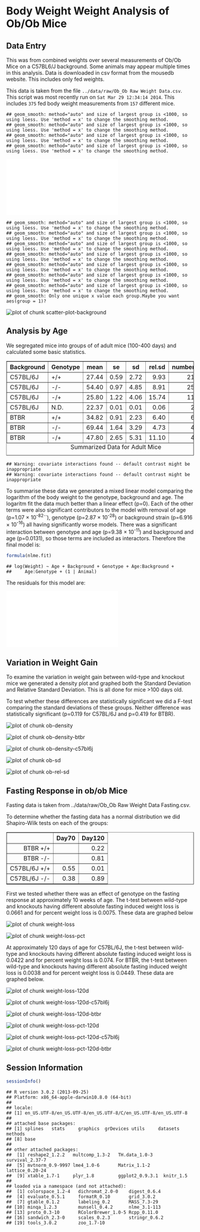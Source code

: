 Body Weight Weight Analysis of Ob/Ob Mice
===========================================


Data Entry
-----------

This was from combined weights over several measurements of Ob/Ob Mice on a C57BL6/J background.  Some animals may appear multiple times in this analysis.  Data is downloaded in csv format from the mousedb website.  This includes only fed weights.




This data is taken from the file ``../data/raw/Ob_Ob Raw Weight Data.csv``.  This script was most recently run on ``Sat Mar 29 12:34:14 2014``.  This includes ``375`` fed body weight measurements from ``157`` different mice.


```
## geom_smooth: method="auto" and size of largest group is <1000, so using loess. Use 'method = x' to change the smoothing method.
## geom_smooth: method="auto" and size of largest group is <1000, so using loess. Use 'method = x' to change the smoothing method.
## geom_smooth: method="auto" and size of largest group is <1000, so using loess. Use 'method = x' to change the smoothing method.
## geom_smooth: method="auto" and size of largest group is <1000, so using loess. Use 'method = x' to change the smoothing method.
```

![plot of chunk scatter-plot-genotype](figure/scatter-plot-genotype.pdf) 



```
## geom_smooth: method="auto" and size of largest group is <1000, so using loess. Use 'method = x' to change the smoothing method.
## geom_smooth: method="auto" and size of largest group is <1000, so using loess. Use 'method = x' to change the smoothing method.
## geom_smooth: method="auto" and size of largest group is <1000, so using loess. Use 'method = x' to change the smoothing method.
## geom_smooth: method="auto" and size of largest group is <1000, so using loess. Use 'method = x' to change the smoothing method.
## geom_smooth: method="auto" and size of largest group is <1000, so using loess. Use 'method = x' to change the smoothing method.
## geom_smooth: method="auto" and size of largest group is <1000, so using loess. Use 'method = x' to change the smoothing method.
## geom_smooth: method="auto" and size of largest group is <1000, so using loess. Use 'method = x' to change the smoothing method.
## geom_smooth: Only one unique x value each group.Maybe you want aes(group = 1)?
```

![plot of chunk scatter-plot-background](figure/scatter-plot-background.png) 





Analysis by Age
------------------

We segregated mice into groups of of adult mice (100-400 days) and calculated some basic statistics.

<!-- html table generated in R 3.0.2 by xtable 1.7-1 package -->
<!-- Sat Mar 29 12:34:19 2014 -->
<TABLE border=1>
<CAPTION ALIGN="bottom"> Summarized Data for Adult Mice </CAPTION>
<TR> <TH> Background </TH> <TH> Genotype </TH> <TH> mean </TH> <TH> se </TH> <TH> sd </TH> <TH> rel.sd </TH> <TH> number </TH> <TH> age </TH>  </TR>
  <TR> <TD> C57BL/6J </TD> <TD> +/+ </TD> <TD align="right"> 27.44 </TD> <TD align="right"> 0.59 </TD> <TD align="right"> 2.72 </TD> <TD align="right"> 9.93 </TD> <TD align="right">  21 </TD> <TD align="right"> 114.33 </TD> </TR>
  <TR> <TD> C57BL/6J </TD> <TD> -/- </TD> <TD align="right"> 54.40 </TD> <TD align="right"> 0.97 </TD> <TD align="right"> 4.85 </TD> <TD align="right"> 8.91 </TD> <TD align="right">  25 </TD> <TD align="right"> 113.48 </TD> </TR>
  <TR> <TD> C57BL/6J </TD> <TD> -/+ </TD> <TD align="right"> 25.80 </TD> <TD align="right"> 1.22 </TD> <TD align="right"> 4.06 </TD> <TD align="right"> 15.74 </TD> <TD align="right">  11 </TD> <TD align="right"> 106.27 </TD> </TR>
  <TR> <TD> C57BL/6J </TD> <TD> N.D. </TD> <TD align="right"> 22.37 </TD> <TD align="right"> 0.01 </TD> <TD align="right"> 0.01 </TD> <TD align="right"> 0.06 </TD> <TD align="right">   2 </TD> <TD align="right"> 122.00 </TD> </TR>
  <TR> <TD> BTBR </TD> <TD> +/+ </TD> <TD align="right"> 34.82 </TD> <TD align="right"> 0.91 </TD> <TD align="right"> 2.23 </TD> <TD align="right"> 6.40 </TD> <TD align="right">   6 </TD> <TD align="right"> 121.83 </TD> </TR>
  <TR> <TD> BTBR </TD> <TD> -/- </TD> <TD align="right"> 69.44 </TD> <TD align="right"> 1.64 </TD> <TD align="right"> 3.29 </TD> <TD align="right"> 4.73 </TD> <TD align="right">   4 </TD> <TD align="right"> 121.50 </TD> </TR>
  <TR> <TD> BTBR </TD> <TD> -/+ </TD> <TD align="right"> 47.80 </TD> <TD align="right"> 2.65 </TD> <TD align="right"> 5.31 </TD> <TD align="right"> 11.10 </TD> <TD align="right">   4 </TD> <TD align="right"> 127.00 </TD> </TR>
   <A NAME=tab:adult-summary></A>
</TABLE>



```
## Warning: covariate interactions found -- default contrast might be inappropriate
## Warning: covariate interactions found -- default contrast might be inappropriate
```


To summarise these data we generated a mixed linear model comparing the logarithm of the body weight to the genotype, background and age.  The logaritm fit the data much better than a linear effect (p=0).  Each of the other terms were also significant contributors to the model with removal of age (p=1.07 &times; 10<sup>-82</sup>``), genotype (p=2.87 &times; 10<sup>-28</sup>) or background strain (p=6.916 &times; 10<sup>-16</sup>) all having significantly worse models.  There was a significant interaction between genotype and age (p=9.38 &times; 10<sup>-11</sup>) and background and age (p=0.0131), so those terms are included as interactors.  Therefore the final model is:


```r
formula(nlme.fit)
```

```
## log(Weight) ~ Age + Background + Genotype + Age:Background + 
##     Age:Genotype + (1 | Animal)
```


The residuals for this model are:

![plot of chunk residuals-plot](figure/residuals-plot.pdf) 


Variation in Weight Gain
--------------------------

To examine the variation in weight gain between wild-type and knockout mice we generated a density plot and graphed both the Standard Deviation and Relative Standard Deviation.  This is all done for mice >100 days old. 




 To test whether these differences are statistically significant we did a F-test comparing the standard deviations of these groups.  Neither difference was statistically significant (p=0.119 for C57BL/6J and p=0.419 for BTBR).

![plot of chunk ob-density](figure/ob-density.png) 


![plot of chunk ob-density-btbr](figure/ob-density-btbr.png) 


![plot of chunk ob-density-c57bl6j](figure/ob-density-c57bl6j.png) 


![plot of chunk ob-sd](figure/ob-sd.png) 


![plot of chunk ob-rel-sd](figure/ob-rel-sd.png) 


Fasting Response in ob/ob Mice
-------------------------------

Fasting data is taken from ../data/raw/Ob_Ob Raw Weight Data Fasting.csv.




To determine whether the fasting data has a normal distribution we did Shapiro-Wilk tests on each of the groups:

<!-- html table generated in R 3.0.2 by xtable 1.7-1 package -->
<!-- Sat Mar 29 12:34:28 2014 -->
<TABLE border=1>
<TR> <TH>  </TH> <TH> Day70 </TH> <TH> Day120 </TH>  </TR>
  <TR> <TD align="right"> BTBR +/+ </TD> <TD align="right">  </TD> <TD align="right"> 0.22 </TD> </TR>
  <TR> <TD align="right"> BTBR -/- </TD> <TD align="right">  </TD> <TD align="right"> 0.81 </TD> </TR>
  <TR> <TD align="right"> C57BL/6J +/+ </TD> <TD align="right"> 0.55 </TD> <TD align="right"> 0.01 </TD> </TR>
  <TR> <TD align="right"> C57BL/6J -/- </TD> <TD align="right"> 0.38 </TD> <TD align="right"> 0.89 </TD> </TR>
   </TABLE>


First we tested whether there was an effect of genotype on the fasting response at approximately 10 weeks of age.  The t-test between wild-type and knockouts having different absolute fasting induced weight loss is 0.0661 and for percent weight loss is 0.0075.  These data are graphed below

![plot of chunk weight-loss](figure/weight-loss.png) 


![plot of chunk weight-loss-pct](figure/weight-loss-pct.png) 


At approximately 120 days of age for C57BL/6J, the t-test between wild-type and knockouts having different absolute fasting induced weight loss is 0.0422 and for percent weight loss is 0.074.  For BTBR, the t-test between wild-type and knockouts having different absolute fasting induced weight loss is 0.0038 and for percent weight loss is 0.0449.  These data are graphed below.

![plot of chunk weight-loss-120d](figure/weight-loss-120d.png) 


![plot of chunk weight-loss-120d-c57bl6j](figure/weight-loss-120d-c57bl6j.png) 


![plot of chunk weight-loss-120d-btbr](figure/weight-loss-120d-btbr.png) 


![plot of chunk weight-loss-pct-120d](figure/weight-loss-pct-120d.png) 


![plot of chunk weight-loss-pct-120d-c57bl6j](figure/weight-loss-pct-120d-c57bl6j.png) 


![plot of chunk weight-loss-pct-120d-btbr](figure/weight-loss-pct-120d-btbr.png) 


Session Information
---------------------
  

```r
sessionInfo()
```

```
## R version 3.0.2 (2013-09-25)
## Platform: x86_64-apple-darwin10.8.0 (64-bit)
## 
## locale:
## [1] en_US.UTF-8/en_US.UTF-8/en_US.UTF-8/C/en_US.UTF-8/en_US.UTF-8
## 
## attached base packages:
## [1] splines   stats     graphics  grDevices utils     datasets  methods  
## [8] base     
## 
## other attached packages:
##  [1] reshape2_1.2.2   multcomp_1.3-2   TH.data_1.0-3    survival_2.37-7 
##  [5] mvtnorm_0.9-9997 lme4_1.0-6       Matrix_1.1-2     lattice_0.20-24 
##  [9] xtable_1.7-1     plyr_1.8         ggplot2_0.9.3.1  knitr_1.5       
## 
## loaded via a namespace (and not attached):
##  [1] colorspace_1.2-4   dichromat_2.0-0    digest_0.6.4      
##  [4] evaluate_0.5.1     formatR_0.10       grid_3.0.2        
##  [7] gtable_0.1.2       labeling_0.2       MASS_7.3-29       
## [10] minqa_1.2.3        munsell_0.4.2      nlme_3.1-113      
## [13] proto_0.3-10       RColorBrewer_1.0-5 Rcpp_0.11.0       
## [16] sandwich_2.3-0     scales_0.2.3       stringr_0.6.2     
## [19] tools_3.0.2        zoo_1.7-10
```


